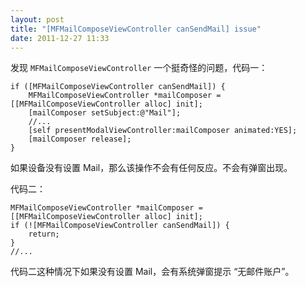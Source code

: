 ```yaml
---
layout: post
title: "[MFMailComposeViewController canSendMail] issue"
date: 2011-12-27 11:33
---
```


发现 `MFMailComposeViewController` 一个挺奇怪的问题，代码一：

```
if ([MFMailComposeViewController canSendMail]) {
    MFMailComposeViewController *mailComposer = [[MFMailComposeViewController alloc] init];
    [mailComposer setSubject:@"Mail"];
    //...
    [self presentModalViewController:mailComposer animated:YES];
    [mailComposer release];
}
```

如果设备没有设置 Mail，那么该操作不会有任何反应。不会有弹窗出现。

代码二：

```
MFMailComposeViewController *mailComposer = [[MFMailComposeViewController alloc] init];
if (![MFMailComposeViewController canSendMail]) {
    return;
}
//...
```

代码二这种情况下如果没有设置 Mail，会有系统弹窗提示 “无邮件账户”。

